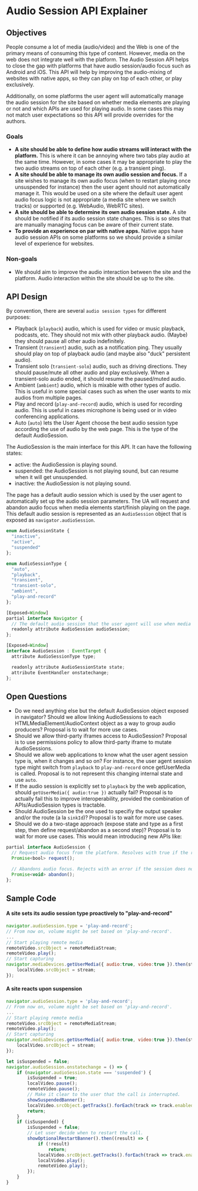# Audio Session API Explainer

## Objectives
People consume a lot of media (audio/video) and the Web is one of the primary means of consuming this type of content.
However, media on the web does not integrate well with the platform.
The Audio Session API helps to close the gap with platforms that have audio session/audio focus such as Android and iOS.
This API will help by improving the audio-mixing of websites with native apps, so they can play on top of each other, or play exclusively.

Additionally, on some platforms the user agent will automatically manage the audio session for the site based on whether media elements are playing or not and which APIs are used for playing audio.
In some cases this may not match user expectations so this API will provide overrides for the authors.

### Goals

 * **A site should be able to define how audio streams will interact with the platform.**
   This is where it can be annoying where two tabs play audio at the same time.
   However, in some cases it may be appropriate to play the two audio streams on top of each other (e.g. a transient ping).
 * **A site should be able to manage its own audio session and focus.**
   If a site wishes to manage its own audio focus (when to restart playing once unsuspended for instance) then the user agent should not automatically manage it.
   This would be used on a site where the default user agent audio focus logic is not appropriate (a media site where we switch tracks) or supported (e.g. WebAudio, WebRTC sites).
 * **A site should be able to determine its own audio session state.**
   A site should be notified if its audio session state changes.
   This is so sites that are manually managing focus can be aware of their current state.
 * **To provide an experience on par with native apps.**
   Native apps have audio session APIs on some platforms so we should provide a similar level of experience for websites.

### Non-goals

* We should aim to improve the audio interaction between the site and the platform. Audio interaction within the site should be up to the site.

## API Design

By convention, there are several `audio session types` for different purposes:

 * Playback (`playback`) audio, which is used for video or music playback, podcasts, etc. They should not mix with other playback audio. (Maybe) they should pause all other audio indefinitely.
 * Transient (`transient`) audio, such as a notification ping. They usually should play on top of playback audio (and maybe also "duck" persistent audio).
 * Transient solo (`transient-solo`) audio, such as driving directions. They should pause/mute all other audio and play exclusively. When a transient-solo audio ended, it should resume the paused/muted audio.
 * Ambient (`ambient`) audio, which is mixable with other types of audio. This is useful in some special cases such as when the user wants to mix audios from multiple pages.
 * Play and record (`play-and-record`) audio, which is used for recording audio. This is useful in cases microphone is being used or in video conferencing applications.
 * Auto (`auto`) lets the User Agent choose the best audio session type according the use of audio by the web page. This is the type of the default AudioSession.

The AudioSession is the main interface for this API. It can have the following states:

 * active: the AudioSession is playing sound.
 * suspended: the AudioSession is not playing sound, but can resume when it will get unsuspended.
 * inactive: the AudioSession is not playing sound.

The page has a default audio session which is used by the user agent to automatically set up the audio session parameters.
The UA will request and abandon audio focus when media elements start/finish playing on the page.
This default audio session is represented as an `AudioSession` object that is exposed as `navigator.audioSession`.

```javascript
enum AudioSessionState {
  "inactive",
  "active",
  "suspended"
};

enum AudioSessionType {
  "auto",
  "playback",
  "transient",
  "transient-solo",
  "ambient",
  "play-and-record"
};

[Exposed=Window]
partial interface Navigator {
  // The default audio session that the user agent will use when media elements start/stop playing.
  readonly attribute AudioSession audioSession;
};

[Exposed=Window]
interface AudioSession : EventTarget {
  attribute AudioSessionType type;

  readonly attribute AudioSessionState state;
  attribute EventHandler onstatechange;
};
```

## Open Questions
- Do we need anything else but the default AudioSession object exposed in navigator?
  Should we allow linking AudioSessions to each HTMLMediaElement/AudioContext object as a way to group audio producers?
  Proposal is to wait for more use cases.
- Should we allow third-party iframes access to AudioSession?
   Proposal is to use permissions policy to allow third-party iframe to mutate AudioSessions.
- Should we allow web applications to know what the user agent session type is, when it changes and so on? 
   For instance, the user agent session type might switch from `playback` to `play-and-record` once getUserMedia is called.
   Proposal is to not represent this changing internal state and use `auto`.
- If the audio session is explicitly set to `playback` by the web application, should `getUserMedia({ audio:true })` actually fail?
   Proposal is to actually fail this to improve interoperability, provided the combination of APIs/AudioSession types is tractable.
- Should AudioSession be the one used to specifiy the output speaker and/or the route (a la `sinkId`)?
   Proposal is to wait for more use cases.
- Should we do a two-stage approach (expose state and type as a first step, then define request/abandon as a second step)?
   Proposal is to wait for more use cases. This would mean introducing new APIs like:
```javascript
partial interface AudioSession {
  // Request audio focus from the platform. Resolves with true if the request was successful.
  Promise<bool> request();

  // Abandons audio focus. Rejects with an error if the session does not have audio focus.
  Promise<void> abandon();
};
```  

## Sample Code

#### A site sets its audio session type proactively to "play-and-record"

```javascript
navigator.audioSession.type = 'play-and-record';
// From now on, volume might be set based on 'play-and-record'.
...
// Start playing remote media
remoteVideo.srcObject = remoteMediaStream;
remoteVideo.play();
// Start capturing
navigator.mediaDevices.getUserMedia({ audio:true, video:true }).then(stream => {
    localVideo.srcObject = stream;
});
```

#### A site reacts upon suspension

```javascript
navigator.audioSession.type = 'play-and-record';
// From now on, volume might be set based on 'play-and-record'.
...
// Start playing remote media
remoteVideo.srcObject = remoteMediaStream;
remoteVideo.play();
// Start capturing
navigator.mediaDevices.getUserMedia({ audio:true, video:true }).then(stream => {
    localVideo.srcObject = stream;
});

let isSuspended = false;
navigator.audioSession.onstatechange = () => {
    if (navigator.audioSession.state === 'suspended') {
        isSuspended = true;
        localVideo.pause();
        remoteVideo.pause();
        // Make it clear to the user that the call is interrupted.
        showSuspendedBanner();
        localVideo.srcObject.getTracks().forEach(track => track.enabled = false);
        return;
    }
    if (isSuspended) {
        isSuspended = false;
        // Let user decide when to restart the call.
        showOptionalRestartBanner().then((result) => {
            if (!result)
                return;
            localVideo.srcObject.getTracks().forEach(track => track.enabled = true);
            localVideo.play();
            remoteVideo.play();
        });
    }
}
```
